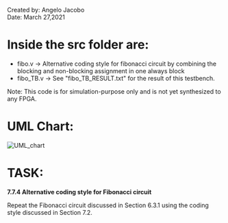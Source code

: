 Created by: Angelo Jacobo  
Date: March 27,2021  

# Inside the src folder are:  
* fibo.v -> Alternative coding style for fibonacci circuit by combining the blocking and non-blocking assignment in one always block  
* fibo_TB.v -> See "fibo_TB_RESULT.txt" for the result of this testbench.  

Note: This code is for simulation-purpose only and is not yet synthesized to any FPGA.  

# UML Chart:
![UML_chart](https://user-images.githubusercontent.com/87559347/126106782-b7e32519-d78a-4240-8ba9-bda333661aad.jpg)  

# TASK:  
**7.7.4 Alternative coding style for Fibonacci circuit**

Repeat the Fibonacci circuit discussed in Section 6.3.1 using the coding style discussed in
Section 7.2.
